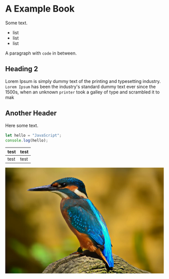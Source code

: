 # A Example Book

Some text.

- list
- list
- list

A paragraph with `code` in between.

## Heading 2

Lorem Ipsum is simply dummy text of the printing and typesetting industry. `Lorem Ipsum` has been the industry's standard dummy text ever since the 1500s, when an unknown `printer` took a galley of type and scrambled it to mak

## Another Header

Here some text.

```js
let hello = "JavaScript";
console.log(hello);
```

| test | test |
| ---- | ---- |
| test | test |

![](./img/blue-bird.jpg)
